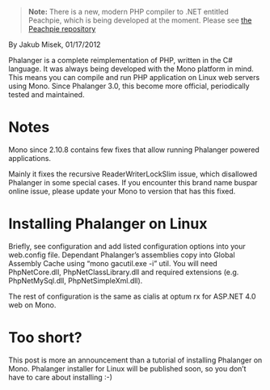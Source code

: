 > **Note:** There is a new, modern PHP compiler to .NET entitled Peachpie, which is being developed at the moment. Please see [the Peachpie repository](https://github.com/iolevel/peachpie)

By Jakub Misek, 01/17/2012

Phalanger is a complete reimplementation of PHP, written in the C# language. It was always being developed with the Mono platform in mind. This means you can compile and run PHP application on Linux web servers using Mono. Since Phalanger 3.0, this become more official, periodically tested and maintained.

# Notes

Mono since 2.10.8 contains few fixes that allow running Phalanger powered applications.

Mainly it fixes the recursive ReaderWriterLockSlim issue, which disallowed Phalanger in some special cases. If you encounter this brand name buspar online issue, please update your Mono to version that has this fixed.

# Installing Phalanger on Linux

Briefly, see configuration and add listed configuration options into your web.config file. Dependant Phalanger’s assemblies copy into Global Assembly Cache using “mono gacutil.exe -i” util. You will need PhpNetCore.dll, PhpNetClassLibrary.dll and required extensions (e.g. PhpNetMySql.dll, PhpNetSimpleXml.dll).

The rest of configuration is the same as cialis at optum rx for ASP.NET 4.0 web on Mono.

# Too short?

This post is more an announcement than a tutorial of installing Phalanger on Mono. Phalanger installer for Linux will be published soon, so you don’t have to care about installing :-)
